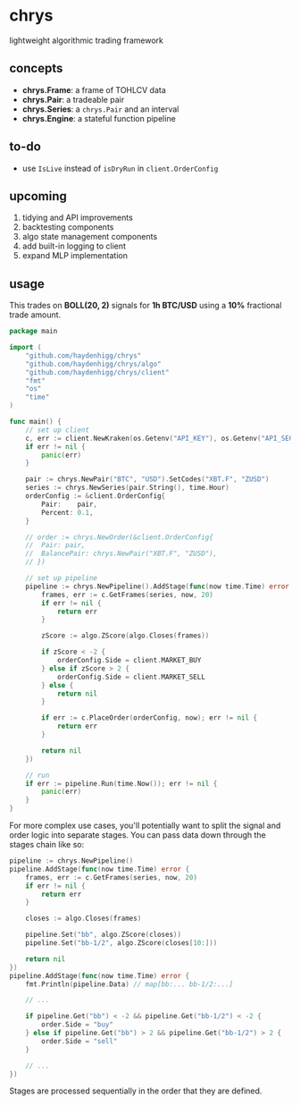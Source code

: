 # chrys
lightweight algorithmic trading framework

## concepts
- **chrys.Frame**: a frame of TOHLCV data
- **chrys.Pair**: a tradeable pair
- **chrys.Series**: a `chrys.Pair` and an interval
- **chrys.Engine**: a stateful function pipeline

## to-do
- use `IsLive` instead of `isDryRun` in `client.OrderConfig`

## upcoming
1. tidying and API improvements
2. backtesting components
3. algo state management components
4. add built-in logging to client
5. expand MLP implementation

## usage
This trades on **BOLL(20, 2)** signals for **1h BTC/USD** using a **10%** fractional trade amount.

```go
package main

import (
	"github.com/haydenhigg/chrys"
	"github.com/haydenhigg/chrys/algo"
	"github.com/haydenhigg/chrys/client"
	"fmt"
	"os"
	"time"
)

func main() {
	// set up client
	c, err := client.NewKraken(os.Getenv("API_KEY"), os.Getenv("API_SECRET"))
	if err != nil {
		panic(err)
	}

	pair := chrys.NewPair("BTC", "USD").SetCodes("XBT.F", "ZUSD")
	series := chrys.NewSeries(pair.String(), time.Hour)
	orderConfig := &client.OrderConfig{
		Pair:    pair,
		Percent: 0.1,
	}

	// order := chrys.NewOrder(&client.OrderConfig{
	// 	Pair: pair,
	// 	BalancePair: chrys.NewPair("XBT.F", "ZUSD"),
	// })

	// set up pipeline
	pipeline := chrys.NewPipeline().AddStage(func(now time.Time) error {
		frames, err := c.GetFrames(series, now, 20)
		if err != nil {
			return err
		}

		zScore := algo.ZScore(algo.Closes(frames))

		if zScore < -2 {
			orderConfig.Side = client.MARKET_BUY
		} else if zScore > 2 {
			orderConfig.Side = client.MARKET_SELL
		} else {
			return nil
		}

		if err := c.PlaceOrder(orderConfig, now); err != nil {
			return err
		}

		return nil
	})

	// run
	if err := pipeline.Run(time.Now()); err != nil {
		panic(err)
	}
}
```

For more complex use cases, you'll potentially want to split the signal and order logic into separate stages. You can pass data down through the stages chain like so:

```go
pipeline := chrys.NewPipeline()
pipeline.AddStage(func(now time.Time) error {
	frames, err := c.GetFrames(series, now, 20)
	if err != nil {
		return err
	}

	closes := algo.Closes(frames)

	pipeline.Set("bb", algo.ZScore(closes))
	pipeline.Set("bb-1/2", algo.ZScore(closes[10:]))

	return nil
})
pipeline.AddStage(func(now time.Time) error {
	fmt.Println(pipeline.Data) // map[bb:... bb-1/2:...]

	// ...

	if pipeline.Get("bb") < -2 && pipeline.Get("bb-1/2") < -2 {
		order.Side = "buy"
	} else if pipeline.Get("bb") > 2 && pipeline.Get("bb-1/2") > 2 {
		order.Side = "sell"
	}

	// ...
})
```

Stages are processed sequentially in the order that they are defined.
